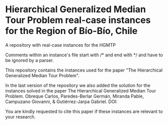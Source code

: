 # Hierarchical Generalized Median Tour Problem real-case instances for the Region of Bío-Bío, Chile

A repository with real-case instances for the HGMTP

Comments within an instance's file start with /* and end with */ and have to be ignored by a parser.

This repository contains the instances used for the paper "The Hierarchical Generalized Median Tour Problem".

In the last version of the repository we also added the solution for the instances solved in the paper The Hierarchical Generalized Median Tour Problem. Obreque Carlos, Paredes-Berlar Germán, Miranda Pable, Campuzano Giovanni, & Gutiérrez-Jarpa Gabriel. DOI:

You are kindly requested to cite this paper if these instances are relevant to your research.
